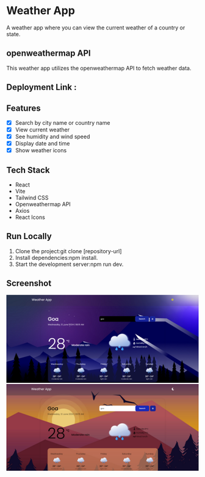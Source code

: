 # Weather App
A weather app where you can view the current weather of a country or state.

## openweathermap API
This weather app utilizes the openweathermap API to fetch weather data.

## Deployment Link : 

## Features
- [x] Search by city name or country name
- [x] View current weather
- [x] See humidity and wind speed
- [x] Display date and time
- [x] Show weather icons

## Tech Stack
- React
- Vite
- Tailwind CSS
- Openweathermap API
- Axios
- React Icons

## Run Locally
1. Clone the project:git clone [repository-url]
2. Install dependencies:npm install.
3. Start the development server:npm run dev.


## Screenshot
![image](./src//assets//Screenshot1.png)
![image](./src//assets//Screenshot2.png)
